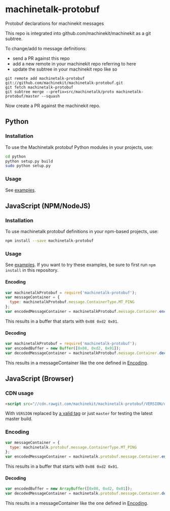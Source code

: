 machinetalk-protobuf
====================

Protobuf declarations for machinekit messages

This repo is integrated into github.com/machinekit/machinekit as a git subtree.

To change/add to message definitions:

* send a PR against this repo
* add a new remote in your machinekit repo referring to here
* update the subtree in your machinekit repo like so

```
git remote add machinetalk-protobuf git://github.com/machinekit/machinetalk-protobuf.git
git fetch machinetalk-protobuf
git subtree merge --prefix=src/machinetalk/proto machinetalk-protobuf/master --squash
```

Now create a PR against the machinekit repo.

## Python

### Installation

To use the Machinetalk protobuf Python modules in your projects, use:

```sh
cd python
python setup.py build
sudo python setup.py
```

### Usage
See [examples](python/examples). 

## JavaScript (NPM/NodeJS)

### Installation

To use machinetalk protobuf definitions in your npm-based projects, use:

```sh
npm install --save machinetalk-protobuf
```

### Usage

See [examples](js/examples). If you want to try these examples, be sure to first run `npm install` in this repository.

#### Encoding

```js
var machinetalkProtobuf = require('machinetalk-protobuf');
var messageContainer = {
  type: machinetalkProtobuf.message.ContainerType.MT_PING
};
var encodedMessageContainer = machinetalkProtobuf.message.Container.encode(messageContainer);
```
This results in a buffer that starts with `0x08 0xd2 0x01`.

#### Decoding

```js
var machinetalkProtobuf = require('machinetalk-protobuf');
var encodedBuffer = new Buffer([0x08, 0xd2, 0x01]);
var decodedMessageContainer = machinetalkProtobuf.message.Container.decode(encodedBuffer);
```
This results in a messageContainer like the one defined in [Encoding](#Encoding).

## JavaScript (Browser)

### CDN usage
```html
<script src="//cdn.rawgit.com/machinekit/machinetalk-protobuf/VERSION/dist/machinetalk-protobuf.js"></script>
```
With `VERSION` replaced by [a valid tag](https://github.com/machinekit/machinetalk-protobuf/releases) or just `master` for testing
the latest master build.

### Encoding

```js
var messageContainer = {
  type: machinetalk.protobuf.message.ContainerType.MT_PING
};
var encodedMessageContainer = machinetalk.protobuf.message.Container.encode(messageContainer);
```
This results in a buffer that starts with `0x08 0xd2 0x01`.

#### Decoding

```js
var encodedBuffer = new ArrayBuffer([0x08, 0xd2, 0x01]);
var decodedMessageContainer = machinetalk.protobuf.message.Container.decode(encodedBuffer);
```
This results in a messageContainer like the one defined in [Encoding](#Encoding).
